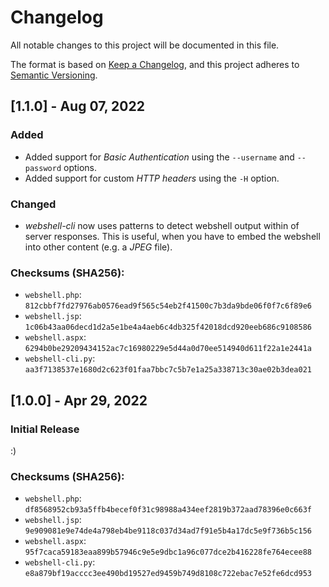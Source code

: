 # Changelog

All notable changes to this project will be documented in this file.

The format is based on [Keep a Changelog](https://keepachangelog.com/en/1.0.0/),
and this project adheres to [Semantic Versioning](https://semver.org/spec/v2.0.0.html).


## [1.1.0] - Aug 07, 2022

### Added

* Added support for *Basic Authentication* using the `--username` and `--password` options.
* Added support for custom *HTTP headers* using the `-H` option.

### Changed

* *webshell-cli* now uses patterns to detect webshell output within of server responses.
  This is useful, when you have to embed the webshell into other content (e.g. a *JPEG* file).

### Checksums (SHA256):

* `webshell.php`: `812cbbf7fd27976ab0576ead9f565c54eb2f41500c7b3da9bde06f0f7c6f89e6`
* `webshell.jsp`: `1c06b43aa06decd1d2a5e1be4a4aeb6c4db325f42018dcd920eeb686c9108586`
* `webshell.aspx`: `6294b0be29209434152ac7c16980229e5d44a0d70ee514940d611f22a1e2441a`
* `webshell-cli.py`: `aa3f7138537e1680d2c623f01faa7bbc7c5b7e1a25a338713c30ae02b3dea021`


## [1.0.0] - Apr 29, 2022

### Initial Release

:)

### Checksums (SHA256):

* `webshell.php`: `df8568952cb93a5ffb4becef0f31c98988a434eef2819b372aad78396e0c663f`
* `webshell.jsp`: `9e909081e9e74de4a798eb4be9118c037d34ad7f91e5b4a17dc5e9f736b5c156`
* `webshell.aspx`: `95f7caca59183eaa899b57946c9e5e9dbc1a96c077dce2b416228fe764ecee88`
* `webshell-cli.py`: `e8a879bf19acccc3ee490bd19527ed9459b749d8108c722ebac7e52fe6dcd953`
